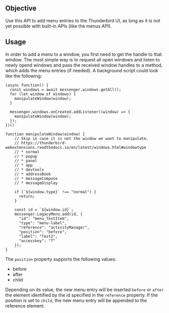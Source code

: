 ## Objective

Use this API to add menu entries to the Thunderbird UI, as long as it is not yet possible with built-in APIs (like the menus API).

## Usage

In order to add a menu to a window, you first need to get the handle to that window. The most simple way is to request all open windows
and listen to newly opend windows and pass the received window handles to a method, which adds the menu entries (if needed). A background script could look like the following:

```
(async function() {
  const windows = await messenger.windows.getAll();
  for (let window of windows) {
    manipulateWindow(window);
  }

  messenger.windows.onCreated.addListener((window) => {
    manipulateWindow(window);
  });
})()

function manipulateWindow(window) {
    // Skip in case it is not the window we want to manipulate.
    // https://thunderbird-webextensions.readthedocs.io/en/latest/windows.html#windowtype
    // * normal
    // * popup
    // * panel
    // * app
    // * devtools
    // * addressBook
    // * messageCompose 
    // * messageDisplay
    
    if (`${window.type}` !== "normal") {
      return;
    }

    const id = `${window.id}`;
    messenger.LegacyMenu.add(id, {
      "id": "menu_TestItem",
      "type": "menu-label",
      "reference": "activityManager",
      "position": "before",
      "label": "Test2",
      "accesskey": "T"
    });    
}

```

The `position` property supports the following values:
* before
* after
* child

Depending on its value, the new menu entry will be inserted `before` or `after` the element identified by the id specified in the `reference` property.
If the position is set to `child`, the new menu entry will be appended to the reference element.
